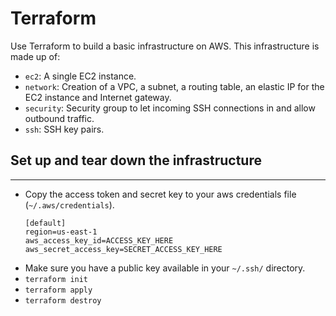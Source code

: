 # Terraform
Use Terraform to build a basic infrastructure on AWS. This infrastructure is made up of:
- `ec2`: A single EC2 instance.
- `network`: Creation of a VPC, a subnet, a routing table, an elastic IP for the EC2 instance and Internet gateway.
- `security`: Security group to let incoming SSH connections in and allow outbound traffic.
- `ssh`: SSH key pairs.

## Set up and tear down the infrastructure
-------------
* Copy the access token and secret key to your aws credentials file (`~/.aws/credentials`).
	```
    [default]
    region=us-east-1
    aws_access_key_id=ACCESS_KEY_HERE
    aws_secret_access_key=SECRET_ACCESS_KEY_HERE
    ```
* Make sure you have a public key available in your `~/.ssh/` directory. 
* `terraform init`
* `terraform apply`
* `terraform destroy`
